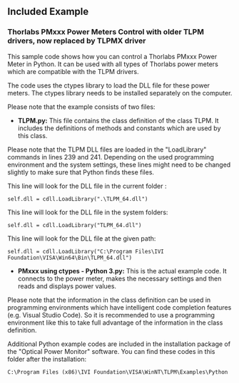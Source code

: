 ## Included Example

### Thorlabs PMxxx Power Meters Control with older TLPM drivers, now replaced by TLPMX driver
This sample code shows how you can control a Thorlabs PMxxx Power Meter in Python. It can be used with all types of Thorlabs power meters which are compatible with the TLPM drivers.

The code uses the ctypes library to load the DLL file for these power meters. The ctypes library needs to be installed separately on the computer.

Please note that the example consists of two files:

- **TLPM.py:** This file contains the class definition of the class TLPM. It includes the definitions of methods and constants which are used by this class.

Please note that the TLPM DLL files are loaded in the "LoadLibrary" commands in lines 239 and 241. Depending on the used programming environment and the system settings, these lines might need to be changed slightly to make sure that Python finds these files.

This line will look for the DLL file in the current folder :

```
self.dll = cdll.LoadLibrary(".\TLPM_64.dll")
```

This line will look for the DLL file in the system folders:

```
self.dll = cdll.LoadLibrary("TLPM_64.dll")
```

This line will look for the DLL file at the given path:

```
self.dll = cdll.LoadLibrary("C:\Program Files\IVI Foundation\VISA\Win64\Bin\TLPM_64.dll")
```

- **PMxxx using ctypes - Python 3.py:** This is the actual example code. It connects to the power meter, makes the necessary settings and then reads and displays power values.

Please note that the information in the class definition can be used in programming environments which have intelligent code completion features (e.g. Visual Studio Code). So it is recommended to use a programming environment like this to take full advantage of the information in the class definition.

Additional Python example codes are included in the installation package of the "Optical Power Monitor" software. You can find these codes in this folder after the installation:

```
C:\Program Files (x86)\IVI Foundation\VISA\WinNT\TLPM\Examples\Python
```

